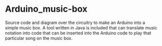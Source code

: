 # Arduino_music-box
Source code and diagram over the circuitry to make an Arduino into a simple music box. A tool written in Java is included that can translate music notation into code that can be inserted into the Arduino code to play that particular song on the music box.
